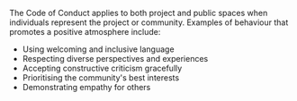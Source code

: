 The Code of Conduct applies to both project and public spaces when individuals represent the project or community.
Examples of behaviour that promotes a positive atmosphere include:

* Using welcoming and inclusive language
* Respecting diverse perspectives and experiences
* Accepting constructive criticism gracefully
* Prioritising the community's best interests
* Demonstrating empathy for others

